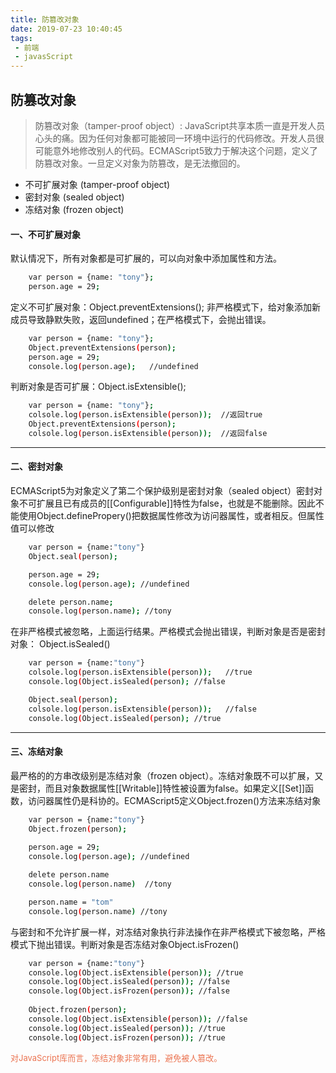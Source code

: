```yaml
---
title: 防篡改对象
date: 2019-07-23 10:40:45
tags:
 - 前端
 - javasScript
---
```


## 防篡改对象

> 防篡改对象（tamper-proof object）: JavaScript共享本质一直是开发人员心头的痛。因为任何对象都可能被同一环境中运行的代码修改。开发人员很可能意外地修改别人的代码。ECMAScript5致力于解决这个问题，定义了防篡改对象。一旦定义对象为防篡改，是无法撤回的。

* 不可扩展对象 (tamper-proof object)
* 密封对象 (sealed object)
* 冻结对象 (frozen object)


#### 一、不可扩展对象

默认情况下，所有对象都是可扩展的，可以向对象中添加属性和方法。

``` bash
    var person = {name: "tony"};
    person.age = 29;

```
定义不可扩展对象：Object.preventExtensions(); 非严格模式下，给对象添加新成员导致静默失败，返回undefined；在严格模式下，会抛出错误。

``` bash
    var person = {name: "tony"};
    Object.preventExtensions(person);
    person.age = 29;
    console.log(person.age);   //undefined

```
判断对象是否可扩展：Object.isExtensible();
``` bash
    var person = {name: "tony"};
    colsole.log(person.isExtensible(person));  //返回true
    Object.preventExtensions(person);
    colsole.log(person.isExtensible(person));  //返回false

```
---

#### 二、密封对象
 
 ECMAScript5为对象定义了第二个保护级别是密封对象（sealed object）密封对象不可扩展且已有成员的[[Configurable]]特性为false，也就是不能删除。因此不能使用Object.definePropery()把数据属性修改为访问器属性，或者相反。但属性值可以修改

 ``` bash
     var person = {name:"tony"}
     Object.seal(person);

     person.age = 29;
     console.log(person.age); //undefined

     delete person.name;
     console.log(person.name); //tony

 ```

在非严格模式被忽略，上面运行结果。严格模式会抛出错误，判断对象是否是密封对象： Object.isSealed()

``` bash
    var person = {name:"tony"}
    colsole.log(person.isExtensible(person));   //true
    console.log(Object.isSealed(person); //false

    Object.seal(person);
    colsole.log(person.isExtensible(person));   //false
    console.log(Object.isSealed(person); //true

```
---
#### 三、冻结对象

最严格的的方串改级别是冻结对象（frozen object）。冻结对象既不可以扩展，又是密封，而且对象数据属性[[Writable]]特性被设置为false。如果定义[[Set]]函数，访问器属性仍是科协的。ECMAScript5定义Object.frozen()方法来冻结对象

``` bash
    var person = {name:"tony"}
    Object.frozen(person);
    
    person.age = 29;
    console.log(person.age); //undefined

    delete person.name
    console.log(person.name)  //tony

    person.name = "tom"
    console.log(person.name) //tony

```

与密封和不允许扩展一样，对冻结对象执行非法操作在非严格模式下被忽略，严格模式下抛出错误。判断对象是否冻结对象Object.isFrozen()

``` bash
    var person = {name:"tony"}
    console.log(Object.isExtensible(person)); //true
    console.log(Object.isSealed(person)); //false
    console.log(Object.isFrozen(person)); //false
    
    Object.frozen(person);
    console.log(Object.isExtensible(person)); //false
    console.log(Object.isSealed(person)); //true
    console.log(Object.isFrozen(person)); //true

```

<font color=#eb7350 size=2>对JavaScript库而言，冻结对象非常有用，避免被人篡改。